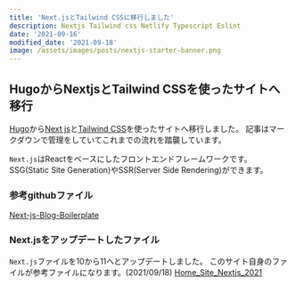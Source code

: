 ```yaml
---
title: 'Next.jsとTailwind CSSに移行しました'
description: Nextjs Tailwind css Netlify Typescript Eslint
date: '2021-09-16'
modified_date: '2021-09-18'
image: /assets/images/posts/nextjs-starter-banner.png
---
```


## HugoからNextjsとTailwind CSSを使ったサイトへ移行

[Hugo](https://gohugo.io/)から[Next js](https://nextjs.org/)と[Tailwind CSS](https://tailwindcss.com/)を使ったサイトへ移行しました。
記事はマークダウンで管理をしていてこれまでの流れを踏襲しています。

```Next.js```はReactをベースにしたフロントエンドフレームワークです。
SSG(Static Site Generation)やSSR(Server Side Rendering)ができます。

### 参考githubファイル
[Next-js-Blog-Boilerplate](https://github.com/ixartz/Next-js-Blog-Boilerplate)

### Next.jsをアップデートしたファイル
```Next.js```ファイルを10から11へとアップデートしました。
このサイト自身のファイルが参考ファイルになります。(2021/09/18)
[Home_Site_Nextjs_2021](https://github.com/nuovotaka/home_site_nextjs_2021)
